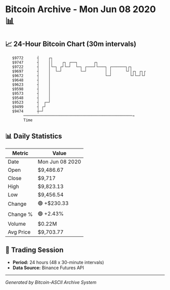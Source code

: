 # Bitcoin Archive - Mon Jun 08 2020 📊

## 📈 24-Hour Bitcoin Chart (30m intervals)

```
   $9772      ┤    ┌┐                                          
   $9747      ┤    ││    ┌┐ ┌──┐       ┌┐                      
   $9722      ┤    │└─┐ ┌┘└─┘  └─┐ ┌───┘└───┐ ┌──────┐┌┐       
   $9697      ┤    │  └─┘        └─┘        │ │      └┘│┌┐ ┌┐┌ 
   $9672      ┤    │                        └─┘        └┘└─┘└┘ 
   $9648      ┤    │                                           
   $9623      ┤    │                                           
   $9598      ┤    │                                           
   $9573      ┤    │                                           
   $9548      ┤    │                                           
   $9523      ┤  ┌─┘                                           
   $9499      ┤ ┌┘                                             
   $9474      ┼─┘                                              
        ────────────────────────────────────────────────→
        Time
```

## 📊 Daily Statistics

| Metric | Value |
|--------|-------|
| Date | Mon Jun 08 2020 |
| Open | $9,486.67 |
| Close | $9,717 |
| High | $9,823.13 |
| Low | $9,456.54 |
| Change | 🟢 +$230.33 |
| Change % | 🟢 +2.43% |
| Volume | $0.22M |
| Avg Price | $9,703.77 |

## 📅 Trading Session

- **Period:** 24 hours (48 x 30-minute intervals)
- **Data Source:** Binance Futures API

---
*Generated by Bitcoin-ASCII Archive System*
